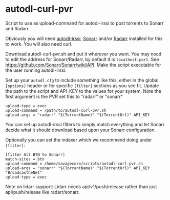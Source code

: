 # autodl-curl-pvr

Script to use as upload-command for autodl-irssi to post torrents to Sonarr and Radarr.

Obviously you will need [autodl-irssi](https://github.com/autodl-community), [Sonarr](https://sonarr.tv/) and/or [Radarr](https://radarr.video/) installed for this to work. You will also need curl.

Download autodl-curl-pvr.sh and put it wherever you want. You may need to edit the address for Sonarr/Radarr, by default it is `localhost:port`. See https://github.com/Sonarr/Sonarr/wiki/API. Make the script executable for the user running autodl-irssi.

Set up your `autodl.cfg` to include something like this, either in the global `[options]` header or for specific `[filter]` sections as you see fit. Update the path to the script and API_KEY to the values for your system. Note the first argument is the PVR set this to "radarr" or "sonarr"

```
upload-type = exec
upload-command = /path/to/autodl-curl-pvr.sh
upload-args = "radarr" "$(TorrentName)" "$(TorrentUrl)" API_KEY
```

You can set up autodl-irssi filters to simply match everything and let Sonarr decide what it should download based upon your Sonarr configuration.

Optionally you can set the indexer which we recommend doing under `[filter]`:

```
[filter All BTN to Sonarr]
match-sites = btn
upload-command = /home/savagecore/scripts/autodl-curl-pvr.sh
upload-args = "sonarr" "$(TorrentName)" "$(TorrentUrl)" API_KEY "BroadcastheNet"
upload-type = exec
```

Note on lidarr support: Lidarr needs api/v1/push/release rather than just api/push/release like radarr/sonarr.
